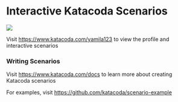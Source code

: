 # Interactive Katacoda Scenarios

[![](http://shields.katacoda.com/katacoda/yamila123/count.svg)](https://www.katacoda.com/yamila123 "Get your profile on Katacoda.com")

Visit https://www.katacoda.com/yamila123 to view the profile and interactive scenarios

### Writing Scenarios
Visit https://www.katacoda.com/docs to learn more about creating Katacoda scenarios

For examples, visit https://github.com/katacoda/scenario-example

